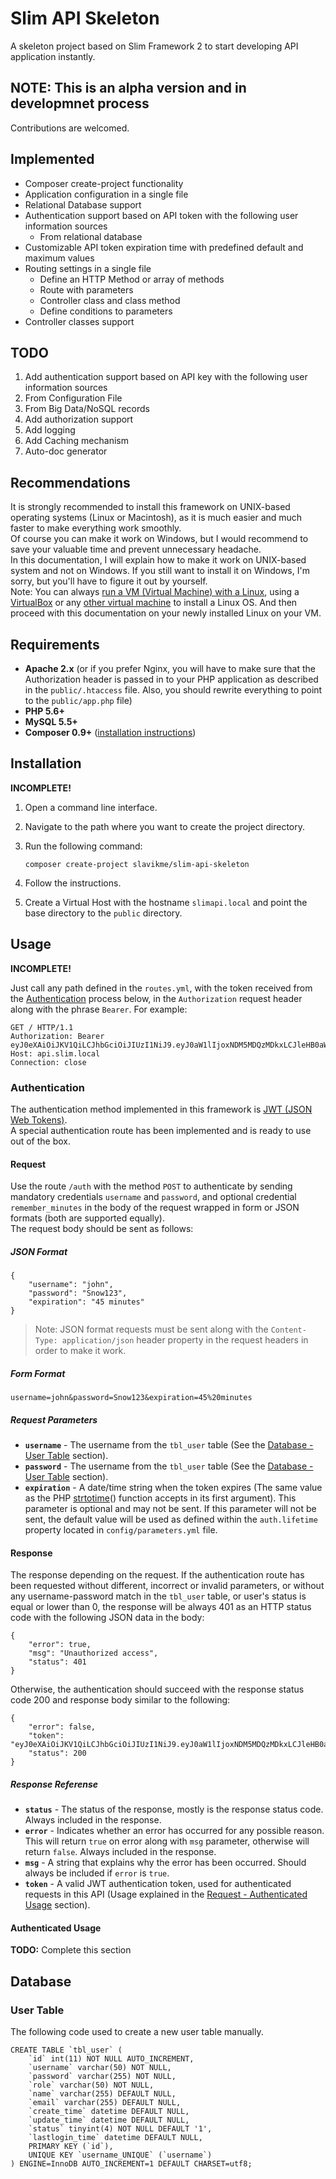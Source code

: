 # Slim API Skeleton

A skeleton project based on Slim Framework 2 to start developing API application instantly.

## NOTE: This is an alpha version and in developmnet process
Contributions are welcomed.

## Implemented
 * Composer create-project functionality
 * Application configuration in a single file
 * Relational Database support
 * Authentication support based on API token with the following user information sources
   * From relational database
 * Customizable API token expiration time with predefined default and maximum values
 * Routing settings in a single file
   * Define an HTTP Method or array of methods
   * Route with parameters
   * Controller class and class method
   * Define conditions to parameters
 * Controller classes support
  
## TODO
 1. Add authentication support based on API key with the following user information sources
   1. From Configuration File
   2. From Big Data/NoSQL records
 2. Add authorization support
 3. Add logging
 4. Add Caching mechanism
 5. Auto-doc generator

## Recommendations
It is strongly recommended to install this framework on UNIX-based operating systems (Linux or Macintosh), as it is much easier and much faster to make everything work smoothly.  
Of course you can make it work on Windows, but I would recommend to save your valuable time and prevent unnecessary headache.  
In this documentation, I will explain how to make it work on UNIX-based system and not on Windows. If you still want to install it on Windows, I'm sorry, but you'll have to figure it out by yourself.  
Note: You can always [run a VM (Virtual Machine) with a Linux](http://www.howtogeek.com/196060/beginner-geek-how-to-create-and-use-virtual-machines/), using a [VirtualBox](https://www.virtualbox.org/) or any [other virtual machine](http://lifehacker.com/5714966/five-best-virtual-machine-applications) to install a Linux OS. And then proceed with this documentation on your newly installed Linux on your VM.

## Requirements
 * **Apache 2.x** (or if you prefer Nginx, you will have to make sure that the Authorization header is passed in to your PHP application as described in the `public/.htaccess` file. Also, you should rewrite everything to point to the `public/app.php` file)
 * **PHP 5.6+**
 * **MySQL 5.5+**
 * **Composer 0.9+** ([installation instructions](https://getcomposer.org/doc/00-intro.md))

## Installation
**INCOMPLETE!**

 1. Open a command line interface.
 2. Navigate to the path where you want to create the project directory.
 3. Run the following command:
     
        composer create-project slavikme/slim-api-skeleton
     
 4. Follow the instructions.
 5. Create a Virtual Host with the hostname `slimapi.local` and point the base directory to the `public` directory.

## Usage
**INCOMPLETE!**

Just call any path defined in the `routes.yml`, with the token received from the [Authentication](#authentication) process below, in the `Authorization` request header along with the phrase `Bearer`.
For example:

    GET / HTTP/1.1
    Authorization: Bearer eyJ0eXAiOiJKV1QiLCJhbGciOiJIUzI1NiJ9.eyJ0aW1lIjoxNDM5MDQzMDkxLCJleHB0aW1lIjogMTQzOTA0NDI5MSwidXNlciI6eyJpZCI6IjEiLCJ1c2VybmFtZSI6ImVhc3Rlci1lZ2ciLCJyb2xlIjoiQURNSU4iLCJuYW1lIjoiQ29uZ3JhdHMsIE5vdyBZb3UgVW5kZXJzdGFuZCBUaGUgSldUIFByb3RvY29sIiwiZW1haWwiOiJnb29kQGpvYi5jb20iLCJzdGF0dXMiOiIxIiwibGFzdGxvZ2luX3RpbWUiOiIyMDE1LTA4LTA2IDE3OjEwOjA0In19.4YHynX_j2mhXLWGgLTHTf6IgY5HwHBIzl8mUqQa8vUw
    Host: api.slim.local
    Connection: close

### Authentication
The authentication method implemented in this framework is [JWT (JSON Web Tokens)](http://jwt.io/).  
A special authentication route has been implemented and is ready to use out of the box.

#### Request
Use the route `/auth` with the method `POST` to authenticate by sending mandatory credentials `username` and `password`, and optional credential `remember_minutes` in the body of the request wrapped in form or JSON formats (both are supported equally).  
The request body should be sent as follows:

##### JSON Format

    {
        "username": "john",
        "password": "Snow123",
        "expiration": "45 minutes"
    }
    
> Note: JSON format requests must be sent along with the `Content-Type: application/json` header property in the request headers in order to make it work.
    
##### Form Format

    username=john&password=Snow123&expiration=45%20minutes
    
##### Request Parameters
 * **`username`** - The username from the `tbl_user` table (See the [Database - User Table](#user-table) section).
 * **`password`** - The username from the `tbl_user` table (See the [Database - User Table](#user-table) section).
 * **`expiration`** - A date/time string when the token expires (The same value as the PHP [strtotime](http://php.net/manual/function.strtotime.php)() function accepts in its first argument). This parameter is optional and may not be sent. If this parameter will not be sent, the default value will be used as defined within the ``auth.lifetime`` property located in ``config/parameters.yml`` file.

#### Response
The response depending on the request.
If the authentication route has been requested without different, incorrect or invalid parameters, or without any username-password match in the `tbl_user` table, or user's status is equal or lower than 0, the response will be always 401 as an HTTP status code with the following JSON data in the body:

    {
        "error": true,
        "msg": "Unauthorized access",
        "status": 401
    }

Otherwise, the authentication should succeed with the response status code 200 and response body similar to the following: 

    {
        "error": false,
        "token": "eyJ0eXAiOiJKV1QiLCJhbGciOiJIUzI1NiJ9.eyJ0aW1lIjoxNDM5MDQzMDkxLCJleHB0aW1lIjogMTQzOTA0NDI5MSwidXNlciI6eyJpZCI6IjEiLCJ1c2VybmFtZSI6ImVhc3Rlci1lZ2ciLCJyb2xlIjoiQURNSU4iLCJuYW1lIjoiQ29uZ3JhdHMsIE5vdyBZb3UgVW5kZXJzdGFuZCBUaGUgSldUIFByb3RvY29sIiwiZW1haWwiOiJnb29kQGpvYi5jb20iLCJzdGF0dXMiOiIxIiwibGFzdGxvZ2luX3RpbWUiOiIyMDE1LTA4LTA2IDE3OjEwOjA0In19.4YHynX_j2mhXLWGgLTHTf6IgY5HwHBIzl8mUqQa8vUw",
        "status": 200
    }

##### Response Referense
 * **`status`** - The status of the response, mostly is the response status code. Always included in the response.
 * **`error`** - Indicates whether an error has occurred for any possible reason. This will return `true` on error along with `msg` parameter, otherwise will return `false`. Always included in the response.
 * **`msg`** - A string that explains why the error has been occurred. Should always be included if `error` is `true`.
 * **`token`** - A valid JWT authentication token, used for authenticated requests in this API (Usage explained in the [Request - Authenticated Usage](#authenticated-usage) section).

#### Authenticated Usage
**TODO:** Complete this section

## Database
### User Table
The following code used to create a new user table manually.  

    CREATE TABLE `tbl_user` (
        `id` int(11) NOT NULL AUTO_INCREMENT,
        `username` varchar(50) NOT NULL,
        `password` varchar(255) NOT NULL,
        `role` varchar(50) NOT NULL,
        `name` varchar(255) DEFAULT NULL,
        `email` varchar(255) DEFAULT NULL,
        `create_time` datetime DEFAULT NULL,
        `update_time` datetime DEFAULT NULL,
        `status` tinyint(4) NOT NULL DEFAULT '1',
        `lastlogin_time` datetime DEFAULT NULL,
        PRIMARY KEY (`id`),
        UNIQUE KEY `username_UNIQUE` (`username`)
    ) ENGINE=InnoDB AUTO_INCREMENT=1 DEFAULT CHARSET=utf8;
